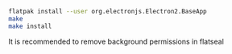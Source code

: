 ```sh
flatpak install --user org.electronjs.Electron2.BaseApp
make
make install
```
It is recommended to remove background permissions in flatseal
